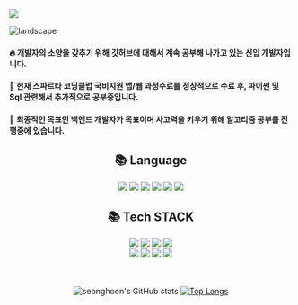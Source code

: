 <img src="https://capsule-render.vercel.app/api?type=waving&color=auto&height=200&section=header&text=Welcome!%20SeongHoon&animation=scaleIn&fontSize=60" />

![landscape](https://user-images.githubusercontent.com/112906459/190106804-52e5fcb7-1a44-4259-ab45-3b74d9f8df87.jpg)

**<h4>:fire: 개발자의 소양을 갖추기 위해 깃허브에 대해서 계속 공부해 나가고 있는 신입 개발자입니다.</h4>** 

**<h4>:peach: 현재 스파르타 코딩클럽 국비지원 앱/웹 과정수료를 정상적으로 수료 후, 파이썬 및 Sql 관련해서 추가적으로 공부중입니다.</h4>**

**<h4>:balloon: 최종적인 목표인 백엔드 개발자가 목표이며 사고력을 키우기 위해 알고리즘 공부를 진행중에 있습니다.</h4>** 


<div align=center><h2>📚 Language</h2></div>
 <div align=center>   

  <img src="https://img.shields.io/badge/java-5468FF?style=for-the-badge&logo=java&logoColor=white"> 
  <img src="https://img.shields.io/badge/python-3776AB?style=for-the-badge&logo=python&logoColor=white"> 
  <img src="https://img.shields.io/badge/C-FFD900?style=for-the-badge&logo=python&logoColor=white">
  <img src="https://img.shields.io/badge/html5-E34F26?style=for-the-badge&logo=html5&logoColor=white"> 
  <img src="https://img.shields.io/badge/css-1572B6?style=for-the-badge&logo=css3&logoColor=white">
  <img src="https://img.shields.io/badge/javascript-F7DF1E?style=for-the-badge&logo=javascript&logoColor=black">
 
<div align=center><h2>📚 Tech STACK</h2></div>
<div align=center>   
  <img src="https://img.shields.io/badge/jquery-0769AD?style=for-the-badge&logo=jquery&logoColor=white">  
  <img src="https://img.shields.io/badge/mysql-4479A1?style=for-the-badge&logo=mysql&logoColor=white"> 
  <img src="https://img.shields.io/badge/mongoDB-47A248?style=for-the-badge&logo=MongoDB&logoColor=white">
  <img src="https://img.shields.io/badge/firebase-FFCA28?style=for-the-badge&logo=firebase&logoColor=white">
  <br>
  <img src="https://img.shields.io/badge/react native-61DAFB?style=for-the-badge&logo=react&logoColor=black"> 
  <img src="https://img.shields.io/badge/flask-000000?style=for-the-badge&logo=flask&logoColor=white">
  <img src="https://img.shields.io/badge/bootstrap-7952B3?style=for-the-badge&logo=bootstrap&logoColor=white">  
  <img src="https://img.shields.io/badge/github-F05032?style=for-the-badge&logo=github&logoColor=white">
  <br>
</div>
<br>
<br>

![seonghoon's GitHub stats](https://github-readme-stats.vercel.app/api?username=seonghoon0515&show_icons=true&theme=merko)
 [![Top Langs](https://github-readme-stats.vercel.app/api/top-langs/?username=seonghoon0515)](https://github.com/seonghoon0515/github-readme-stats)


